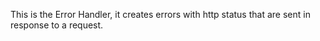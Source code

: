 This is the Error Handler, it creates errors with http status that are sent in response to a request.
